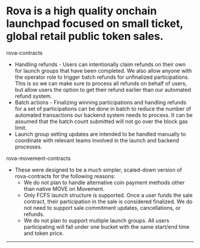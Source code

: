 # Rova is a high quality onchain launchpad focused on small ticket, global retail public token sales. #

rova-contracts

- Handling refunds - Users can intentionally claim refunds on their own for launch groups that have been completed. We also allow anyone with the operator role to trigger batch refunds for unfinalized participations. This is so we can make sure to process all refunds on behalf of users, but allow users the option to get their refund earlier than our automated refund system.
- Batch actions - Finalizing winning participations and handling refunds for a set of participations can be done in batch to reduce the number of automated transactions our backend system needs to process. It can be assumed that the batch count submitted will not go over the block gas limit.
- Launch group setting updates are intended to be handled manually to coordinate with relevant teams involved in the launch and backend processes.

rova-movement-contracts

- These were designed to be a much simpler, scaled-down version of rova-contracts for the following reasons:
    - We do not plan to handle alternative coin payment methods other than native MOVE on Movement.
    - Only FCFS launch structure is supported. Once a user funds the sale contract, their participation in the sale is considered finalized. We do not need to support sale commitment updates, cancellations, or refunds.
    - We do not plan to support multiple launch groups. All users participating will fall under one bucket with the same start/end time and token price.
___



